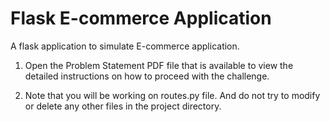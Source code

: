# Flask E-commerce Application

A flask application to simulate E-commerce application.

1. Open the Problem Statement PDF file that is available to view the detailed instructions on how to proceed with the challenge. 

2. Note that you will be working on routes.py file. And do not try to modify or delete any other files in the project directory.

